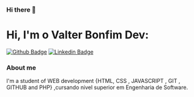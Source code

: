 ### Hi there 👋
# Hi, I'm  o Valter Bonfim Dev:

[![Github Badge](https://img.shields.io/badge/-Github-000?style=flat-square&logo=Github&logoColor=white&link=https://github.com/Valterbonfim)]( https://github.com/Valterbonfim/valterbonfim)
[![Linkedin Badge](https://img.shields.io/badge/-LinkedIn-blue?style=flat-square&logo=Linkedin&logoColor=white&link=https://www.linkedin.com/in/valterbonfim/)](https://www.linkedin.com/in/valter-bonfim-071b64142///)

### About me
I'm a student of WEB development {HTML, CSS , JAVASCRIPT , GIT , GITHUB and PHP} ,cursando nivel superior em Engenharia de Software.
